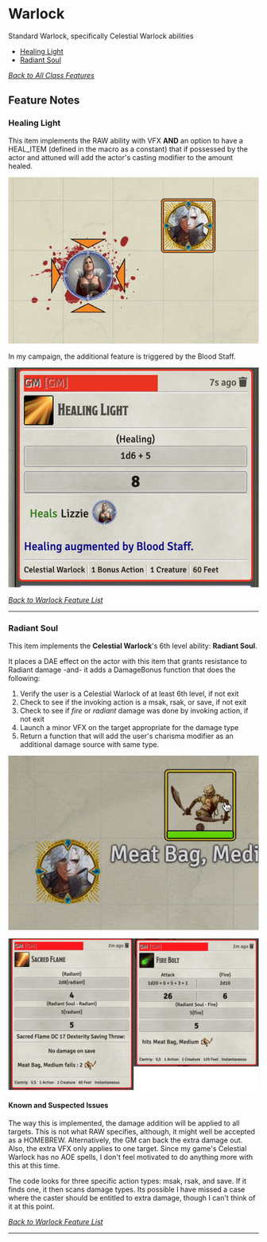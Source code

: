# Warlock

Standard Warlock, specifically Celestial Warlock abilities

* [Healing Light](#healing-light)
* [Radiant Soul](#radiant-soul)

[*Back to All Class Features*](../README.md)

## Feature Notes

### Healing Light

This item implements the RAW ability with VFX **AND** an option to have a HEAL_ITEM (defined in the macro as a constant) that if possessed by the actor and attuned will add the actor's casting modifier to the amount healed.

![Sacrificial_Summon](Healing_Light/Healing_Light.gif)

In my campaign, the additional feature is triggered by the Blood Staff.

![Healing_Light_Chat.png](Healing_Light/Healing_Light_Chat.png)

[*Back to Warlock Feature List*](#feature-notes)

---

### Radiant Soul

This item implements the **Celestial Warlock**'s 6th level ability: **Radiant Soul**.

It places a DAE effect on the actor with this item that grants resistance to Radiant damage -and- it adds a DamageBonus function that does the following:

1. Verify the user is a Celestial Warlock of at least 6th level, if not exit
1. Check to see if the invoking action is a msak, rsak, or save, if not exit
1. Check to see if *fire* or *radiant* damage was done by invoking action, if not exit
1. Launch a minor VFX on the target appropriate for the damage type
1. Return a function that will add the user's charisma modifier as an additional damage source with same type.

![Radiant_Soul.gif](Celestial_6_Radiant_Soul/Radiant_Soul.gif)

![Radiant_Soul_Chat.png](Celestial_6_Radiant_Soul/Radiant_Soul_Chat.png)

#### Known and Suspected Issues

The way this is implemented, the damage addition will be applied to all targets.  This is not what RAW specifies, although, it might well be accepted as a HOMEBREW.  Alternatively, the GM can back the extra damage out.  Also, the extra VFX only applies to one target.  Since my game's Celestial Warlock has no AOE spells, I don't feel motivated to do anything more with this at this time.

The code looks for three specific action types: msak, rsak, and save.  If it finds one, it then scans damage types.  Its possible I have missed a case where the caster should be entitled to extra damage, though I can't think of it at this point.

[*Back to Warlock Feature List*](#feature-notes)

---